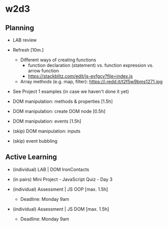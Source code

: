 
# w2d3




## Planning

- LAB review

- Refresh [10m.]
  - Different ways of creating functions 
    - function declaration (statement) vs. function expression vs. arrow function
    - https://stackblitz.com/edit/js-evfgcy?file=index.js
  - Array methods (e.g. map, filter): https://i.redd.it/t2f5w9bms1271.jpg

- See Project 1 examples (in case we haven't done it yet)

- DOM manipulation: methods & properties [1.5h]

- DOM manipulation: create DOM node [0.5h]

- DOM manipulation: events [1.5h]

- (skip) DOM manipulation: inputs
- (skip) event bubbling




## Active Learning

<!-- @LT: 
- students usually find today's mini-project more difficult. Remind them how to ask for help
- also, it can be good to explain them the patterns that they'll find 
  - this.questions (array of instances of the class Question)
  - ...
  - example: https://stackblitz.com/edit/js-eb7he9et?file=index.js
-->

- (individual) LAB | DOM IronContacts
- (in pairs) Mini Project - JavaScript Quiz - Day 3

- (individual) Assessment | JS OOP [max. 1.5h]
  - Deadline: Monday 9am
  
- (individual) Assessment | JS DOM [max. 1.5h]
  - Deadline: Monday 9am

